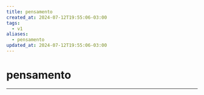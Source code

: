 ```yaml
---
title: pensamento
created_at: 2024-07-12T19:55:06-03:00
tags:
  - v1
aliases:
  - pensamento
updated_at: 2024-07-12T19:55:06-03:00
---
```

# pensamento
---

